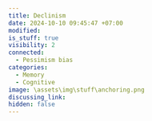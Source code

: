 ```yaml
---
title: Declinism
date: 2024-10-10 09:45:47 +07:00
modified: 
is_stuff: true
visibility: 2
connected:
  - Pessimism bias
categories:
  - Memory
  - Cognitive
image: \assets\img\stuff\anchoring.png
discussing_link: 
hidden: false
---
```


